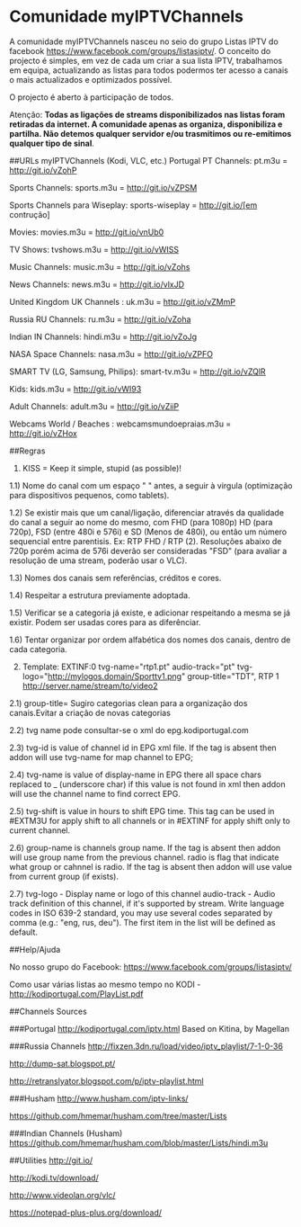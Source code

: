 # Comunidade myIPTVChannels
A comunidade myIPTVChannels nasceu no seio do grupo Listas IPTV do facebook https://www.facebook.com/groups/listasiptv/. O conceito do projecto é simples, em vez de cada um criar a sua lista IPTV, trabalhamos em equipa, actualizando as listas para todos podermos ter acesso a canais o mais actualizados e optimizados possível.

O projecto é aberto à participação de todos.

Atenção: <b>Todas as ligações de streams disponibilizados nas listas foram retiradas da internet. A comunidade apenas as organiza, disponibiliza e partilha. Não detemos qualquer servidor e/ou trasmitimos ou re-emitimos qualquer tipo de sinal</b>.

##URLs myIPTVChannels (Kodi, VLC, etc.)
Portugal PT Channels: pt.m3u = http://git.io/vZohP

Sports Channels: sports.m3u = http://git.io/vZPSM

Sports Channels para Wiseplay: sports-wiseplay = http://git.io/[em contrução]

Movies: movies.m3u = http://git.io/vnUb0

TV Shows: tvshows.m3u = http://git.io/vWISS

Music Channels: music.m3u = http://git.io/vZohs

News Channels: news.m3u = http://git.io/vlxJD

United Kingdom UK Channels : uk.m3u = http://git.io/vZMmP

Russia RU Channels: ru.m3u = http://git.io/vZoha

Indian IN Channels: hindi.m3u = http://git.io/vZoJg

NASA Space Channels: nasa.m3u = http://git.io/vZPFO

SMART TV (LG, Samsung, Philips): smart-tv.m3u = http://git.io/vZQlR

Kids: kids.m3u = http://git.io/vWI93

Adult Channels: adult.m3u = http://git.io/vZiiP

Webcams World / Beaches : webcamsmundoepraias.m3u = http://git.io/vZHox


##Regras
1) KISS = Keep it simple, stupid (as possible)!

1.1) Nome do canal com um espaço " " antes, a seguir à virgula (optimização para dispositivos pequenos, como tablets).

1.2) Se existir mais que um canal/ligação, diferenciar através da qualidade do canal a seguir ao nome do mesmo, com FHD (para 1080p) HD (para 720p), FSD (entre 480i e 576i) e SD (Menos de 480i), ou então um número sequencial entre parentisis. Ex: RTP FHD / RTP (2). Resoluções abaixo de 720p porém acima de 576i deverão ser consideradas "FSD" (para avaliar a resolução de uma stream, poderão usar o VLC).

1.3) Nomes dos canais sem referências, créditos e cores.

1.4) Respeitar a estrutura previamente adoptada.

1.5) Verificar se a categoria já existe, e adicionar respeitando a mesma se já existir. Podem ser usadas cores para as diferênciar.

1.6) Tentar organizar por ordem alfabética dos nomes dos canais, dentro de cada categoria.


2) Template:
EXTINF:0 tvg-name="rtp1.pt" audio-track="pt" tvg-logo="http://mylogos.domain/Sporttv1.png" group-title="TDT", RTP 1
http://server.name/stream/to/video2

2.1) group-title= Sugiro categorias clean para a organização dos canais.Evitar a criação de novas categorias

2.2) tvg name pode consultar-se o xml do epg.kodiportugal.com

2.3) tvg-id is value of channel id in EPG xml file. If the tag is absent then addon will use tvg-name for map channel to EPG;

2.4) tvg-name is value of display-name in EPG there all space chars replaced to _ (underscore char) if this value is not found in xml then addon will use the channel name to find correct EPG.

2.5) tvg-shift is value in hours to shift EPG time. This tag can be used in #EXTM3U for apply shift to all channels or in #EXTINF for apply shift only to current channel.

2.6) group-name is channels group name. If the tag is absent then addon will use group name from the previous channel.
radio is flag that indicate what group or cahnnel is radio. If the tag is absent then addon will use value from current group (if exists).

2.7) tvg-logo - Display name or logo of this channel
audio-track - Audio track definition of this channel, if it's supported by stream. Write language codes in ISO 639-2 standard, you may use several codes separated by comma (e.g.: "eng, rus, deu"). The first item in the list will be defined as default.

##Help/Ajuda

No nosso grupo do Facebook: https://www.facebook.com/groups/listasiptv/

Como usar várias listas ao mesmo tempo no KODI - http://kodiportugal.com/PlayList.pdf

##Channels Sources

###Portugal
http://kodiportugal.com/iptv.html
Based on Kitina, by Magellan

###Russia Channels
http://fixzen.3dn.ru/load/video/iptv_playlist/7-1-0-36

http://dump-sat.blogspot.pt/

http://retranslyator.blogspot.com/p/iptv-playlist.html

###Husham
http://www.husham.com/iptv-links/

https://github.com/hmemar/husham.com/tree/master/Lists

###Indian Channels (Husham)
https://github.com/hmemar/husham.com/blob/master/Lists/hindi.m3u

##Utilities
http://git.io/

http://kodi.tv/download/

http://www.videolan.org/vlc/

https://notepad-plus-plus.org/download/
